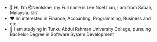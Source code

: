 - 👋 Hi, I’m @Neolskae, my Full name is Lee Noel Lian, I am from Sabah, Malaysia.  🇲🇾
- ❤️ Im interested in Finance, Accounting, Programming, Business and etc.
- 📖 I am studying in Tunku Abdul Rahman University College, pursuing Bachelor Degree in Software System Development


<!---
Neolskae/Neolskae is a ✨ special ✨ repository because its `README.md` (this file) appears on your GitHub profile.
You can click the Preview link to take a look at your changes.
--->
